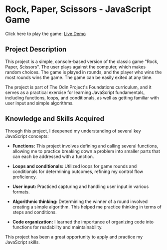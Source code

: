 # Rock, Paper, Scissors - JavaScript Game

Click here to play the game: [Live Demo](https://yourusername.github.io/your-repository-name/)

## Project Description

This project is a simple, console-based version of the classic game "Rock, Paper, Scissors". The user plays against the computer, which makes random choices. The game is played in rounds, and the player who wins the most rounds wins the game. The game can be easily exited at any time.

The project is part of The Odin Project's Foundations curriculum, and it serves as a practical exercise for learning JavaScript fundamentals, including functions, loops, and conditionals, as well as getting familiar with user input and simple algorithms.

## Knowledge and Skills Acquired

Through this project, I deepened my understanding of several key JavaScript concepts:

- **Functions:** This project involves defining and calling several functions, allowing me to practice breaking down a problem into smaller parts that can each be addressed with a function.

- **Loops and conditionals:** Utilized loops for game rounds and conditionals for determining outcomes, refining my control flow proficiency.

- **User input:** Practiced capturing and handling user input in various formats.

- **Algorithmic thinking:** Determining the winner of a round involved creating a simple algorithm. This helped me practice thinking in terms of steps and conditions.

- **Code organization:** I learned the importance of organizing code into functions for readability and maintainability.

This project has been a great opportunity to apply and practice my JavaScript skills.
